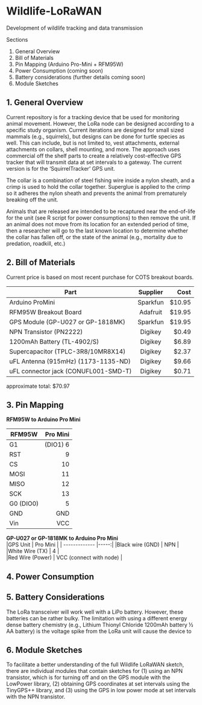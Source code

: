 # Wildlife-LoRaWAN
Development of wildlife tracking and data transmission

Sections
1.	General Overview
2.	Bill of Materials
3.	Pin Mapping (Arduino Pro-Mini + RFM95W)
4.	Power Consumption (coming soon)
5.	Battery considerations (further details coming soon)
6.	Module Sketches



## 1. General Overview
Current repository is for a tracking device that be used for monitoring animal movement. However, the LoRa node can be designed according to a specific study organism. Current iterations are designed for small sized mammals (e.g., squirrels), but designs can be done for turtle species as well. This can include, but is not limited to, vest attachments, external attachments on collars, shell mounting, and more. The approach uses commercial off the shelf parts to create a relatively cost-effective GPS tracker that will transmit data at set intervals to a gateway. The current version is for the ‘SquirrelTracker’ GPS unit. 

The collar is a combination of steel fishing wire inside a nylon sheath, and a crimp is used to hold the collar together. Superglue is applied to the crimp so it adheres the nylon sheath and prevents the animal from prematurely breaking off the unit.

Animals that are released are intended to be recaptured near the end-of-life for the unit (see R script for power consumptions) to then remove the unit. If an animal does not move from its location for an extended period of time, then a researcher will go to the last known location to determine whether the collar has fallen off, or the state of the animal (e.g., mortality due to predation, roadkill, etc.)


## 2. Bill of Materials
Current price is based on most recent purchase for COTS breakout boards. 

| Part        | Supplier         | Cost  |
| ------------- |:-------------:| -----:|
| Arduino ProMini      | Sparkfun | $10.95|
| RFM95W Breakout Board      | Adafruit      |   $19.95 |
| GPS Module  (GP-U027 or GP-1818MK)| Sparkfun  |    $19.95 |
| NPN Transistor (PN2222)  |  Digikey |$0.49|
| 1200mAh Battery (TL-4902/S)| Digikey | $6.89|
| Supercapacitor (TPLC-3R8/10MR8X14)| Digikey | $2.37|
| uFL Antenna (915mHz) (1173-1135-ND) | Digikey| $9.66 |
| uFL connector jack (CONUFL001-SMD-T) | Digikey| $0.71|

approximate total: $70.97

## 3. Pin Mapping
__RFM95W to Arduino Pro Mini__       

| RFM95W |  Pro Mini|
| ------------- |-----:|
|G1 | (DIO1) 6 |                  
|RST | 9   |                     
|CS | 10  |                       
|MOSI | 11 |
|MISO | 12 |
|SCK | 13 |
|G0 (DIO0) | 5|                   
|GND | GND  |                
|Vin | VCC |
       
__GP-U027 or GP-1818MK to Arduino Pro Mini__                 
|GPS Unit | Pro Mini |
| ------------- |-----:|
|Black wire (GND) | NPN |       
|White Wire (TX) | 4  |         
|Red Wire (Power) | VCC (connect with node) |

## 4. Power Consumption


## 5. Battery Considerations
The LoRa transceiver will work well with a LiPo battery. However, these batteries can be rather bulky. The limitation with using a different energy dense battery chemistry (e.g., Lithium Thionyl Chloride 1200mAh battery ½ AA battery) is the voltage spike from the LoRa unit will cause the device to 

## 6. Module Sketches
To facilitate a better understanding of the full Wildlife LoRaWAN sketch, there are individual modules that contain sketches for (1) using an NPN transistor, which is for turning off and on the GPS module with the LowPower library, (2) obtaining GPS coordinates at set intervals using the TinyGPS++ library, and (3) using the GPS in low power mode at set intervals with the NPN transistor.  

